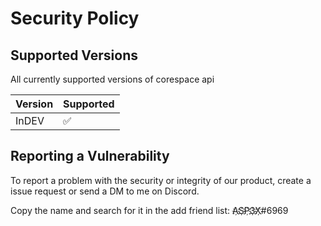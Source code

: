 # Security Policy

## Supported Versions
All currently supported versions of corespace api

| Version | Supported          |
| ------- | ------------------ |
| InDEV   | :white_check_mark: |

## Reporting a Vulnerability

To report a problem with the security or integrity of our product,
create a issue request or send a DM to me on Discord.

Copy the name and search for it in the add friend list: A҉S҉P҉3҉X҉#6969
